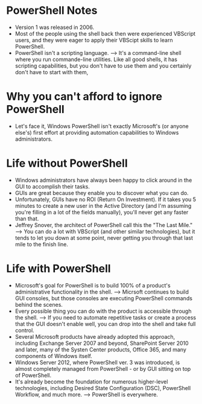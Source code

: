 # PowerShell Notes
- Version 1 was released in 2006.
- Most of the people using the shell back then were experienced VBScript users, and they were eager to apply their VBScipt skills to learn PowerShell.
- PowerShell isn't a scripting language. --> It's a command-line shell where you run commande-line utilities. Like all good shells, it has scripting capabilities, but you don't have to use them and you certainly don't have to start with them,

# Why you can't afford to ignore PowerShell
- Let's face it, Windows PowerShell isn't exactly Microsoft's (or anyone else's) first effort at providing automation capabilities to Windows administrators.

# Life without PowerShell
- Windows administrators have always been happy to click around in the GUI to accomplish their tasks.
- GUIs are great because they enable you to discover what you can do.
- Unfortunately, GUIs have no ROI (Return On Investment). If it takes you 5 minutes to create a new user in the Active Directory (and I'm assuming you're filling in a lot of the fields manually), you'll never get any faster than that.
- Jeffrey Snover, the architect of PowerShell call this the "The Last Mile." --> You can do a lot with VBScript (and other similar technologies), but it tends to let you down at some point, never getting you through that last mile to the finish line.

# Life with PowerShell
- Microsoft's goal for PowerShell is to build 100% of a product's administrative functionality in the shell. --> Micrsoft continues to build GUI consoles, but those consoles are executing PowerShell commands behind the scenes.
- Every possible thing you can do with the product is accessible through the shell. --> If you need to automate repetitive tasks or create a process that the GUI doesn't enable well, you can drop into the shell and take full control.
- Several Microsoft products have already adopted this approach, including Exchange Server 2007 and beyond, SharePoint Server 2010 and later, many of the Systen Center products, Office 365, and many components of Windows itself.
- Windows Server 2012, where PowerShell ver. 3 was introduced, is almost completely managed from PowerShell - or by GUI sitting on top of PowerShell.
- It's already become the foundation for numerous higher-level technologies, including Desired State Configuration (DSC), PowerShell Workflow, and much more. --> PowerShell is everywhere.